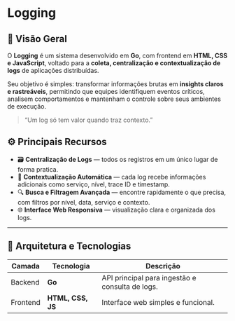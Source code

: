 # Logging

## 📖 Visão Geral

O **Logging** é um sistema desenvolvido em **Go**, com frontend em **HTML, CSS e JavaScript**, voltado para a **coleta, centralização e contextualização de logs** de aplicações distribuídas.

Seu objetivo é simples: transformar informações brutas em **insights claros e rastreáveis**, permitindo que equipes identifiquem eventos críticos, analisem comportamentos e mantenham o controle sobre seus ambientes de execução.

> “Um log só tem valor quando traz contexto.”

## ⚙️ Principais Recursos

- 🗃️ **Centralização de Logs** — todos os registros em um único lugar de forma pratica.  
- 🧩 **Contextualização Automática** — cada log recebe informações adicionais como serviço, nível, trace ID e timestamp.  
- 🔍 **Busca e Filtragem Avançada** — encontre rapidamente o que precisa, com filtros por nível, data, serviço e contexto.  
- 🌐 **Interface Web Responsiva** — visualização clara e organizada dos logs.  
---

## 🧠 Arquitetura e Tecnologias

| Camada | Tecnologia | Descrição |
|--------|-------------|------------|
| Backend | **Go** | API principal para ingestão e consulta de logs. |
| Frontend | **HTML, CSS, JS** | Interface web simples e funcional. |
